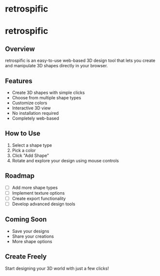 # retrospific
# retrospific

## Overview

retrospific is an easy-to-use web-based 3D design tool that lets you create and manipulate 3D shapes directly in your browser.

## Features

- Create 3D shapes with simple clicks
- Choose from multiple shape types
- Customize colors
- Interactive 3D view
- No installation required
- Completely web-based

## How to Use

1. Select a shape type
2. Pick a color
3. Click "Add Shape"
4. Rotate and explore your design using mouse controls

## Roadmap

- [ ] Add more shape types
- [ ] Implement texture options
- [ ] Create export functionality
- [ ] Develop advanced design tools

## Coming Soon

- Save your designs
- Share your creations
- More shape options

## Create Freely

Start designing your 3D world with just a few clicks!
